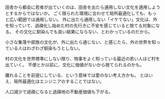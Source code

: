 田舎から都会に若者が出ていくのは、田舎を出たら通用しない文化を適用しようとするからではないか。
ごく限られた環境に合わせて局所最適化しても、もっと広い範囲では通用しない。
外に出たら通用しない「イケてない」文化は、外を知っていて、過疎化し始めた村の先行きに不安を感じていると捨てる対象になる。
その文化に馴染んでも良い結果にならない、とわかっているのだから。

小さな集落や部族の文化が、外に出たら通じない、と感じたら、外の世界を知っている人はわざわざ馴染もうとしない。

村の文化を世界標準にしない限り、物事をよく知っている最近の若い人ほど村を出ていく。
不便とか以前に、文化に価値がないから捨てられるのかも。

離れることを前提にしている、という意味では愛のない考え方かも。
とはいえ、局所最適化はエンジニアのすることではない。

人口減少で過疎になると過疎地の不動産価値も下がる。
